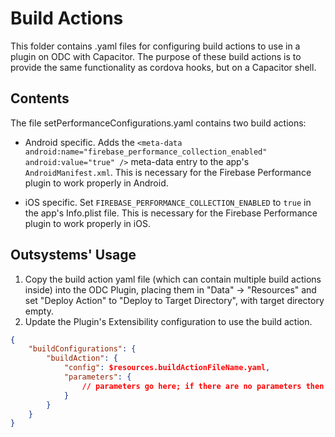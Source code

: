 # Build Actions

This folder contains .yaml files for configuring build actions to use in a plugin on ODC with Capacitor. The purpose of these build actions is to provide the same functionality as cordova hooks, but on a Capacitor shell.

## Contents

The file setPerformanceConfigurations.yaml contains two build actions:

- Android specific. Adds the `<meta-data android:name="firebase_performance_collection_enabled" android:value="true" />` meta-data entry to the app's `AndroidManifest.xml`. This is necessary for the Firebase Performance plugin to work properly in Android.

- iOS specific. Set `FIREBASE_PERFORMANCE_COLLECTION_ENABLED` to `true` in the app's Info.plist file. This is necessary for the Firebase Performance plugin to work properly in iOS.


## Outsystems' Usage

1. Copy the build action yaml file (which can contain multiple build actions inside) into the ODC Plugin, placing them in "Data" -> "Resources" and set "Deploy Action" to "Deploy to Target Directory", with target directory empty.
2. Update the Plugin's Extensibility configuration to use the build action.

```json
{
    "buildConfigurations": {
        "buildAction": {
            "config": $resources.buildActionFileName.yaml,
            "parameters": {
                // parameters go here; if there are no parameters then the block can be ommited
            }
        }
    }
}
```